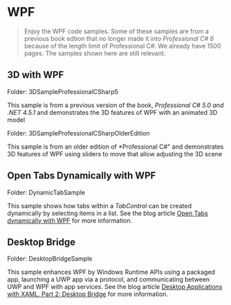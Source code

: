 # WPF

> Enjoy the WPF code samples. Some of these samples are from a previous book edtion that no longer made it into *Professional C# 6* because of the length limit of Professional C#. We already have 1500 pages. The samples shown here are still relevant.

## 3D with WPF

Folder: 3DSampleProfessionalCSharp5

This sample is from a previous version of the book, *Professional C# 5.0 and .NET 4.5.1* and demonstrates the 3D features of WPF with an animated 3D model

Folder: 3DSampleProfessionalCSharpOlderEdition

This sample is from an older edition of *Professional C#" and demonstrates 3D features of WPF using sliders to move that allow adjusting the 3D scene

## Open Tabs Dynamically with WPF

Folder: DynamicTabSample

This sample shows how tabs within a *TabControl* can be created dynamically by selecting items in a list. See the blog article [Open Tabs dynamically with WPF](https://csharp.christiannagel.com/2016/12/19/tabcontrolwpf/ "Open Tabs dynamically with WPF") for more information.

## Desktop Bridge

Folder: DesktopBridgeSample

This sample enhances WPF by Windows Runtime APIs using a packaged app, launching a UWP app via a protocol, and communicating between UWP and WPF with app services. See the blog article [Desktop Applications with XAML. Part 2: Desktop Bridge](https://csharp.christiannagel.com/2018/10/09/desktopbridge/) for more information.
